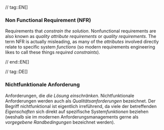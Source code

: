 // tag::EN[]
### Non Functional Requirement (NFR)

Requirements that _constrain the solution_.
Nonfunctional requirements are also known as _quality attribute requirements_
or _quality requirements_. The term NFR is actually misleading, as many of
the _attributes_ involved directly relate to specific system _functions_
(so modern requirements engineering likes to call these things
  _required constraints_).


// end::EN[]

// tag::DE[]
### Nichtfunktionale Anforderung

Anforderungen, die *die Lösung einschränken*. Nichtfunktionale
Anforderungen werden auch als *Qualitätsanforderungen* bezeichnet. Der
Begriff nichtfunktional ist eigentlich irreführend, da viele der
betreffenden *Eigenschaften* sich direkt auf spezifische
System*funktionen* beziehen (weshalb sie im modernen
Anforderungsmanagements gerne als
*vorgegebene Randbedingungen* bezeichnet werden).

